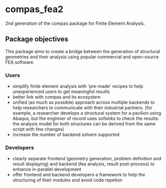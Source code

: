 # compas_fea2

2nd generation of the compas package for Finite Element Analysis.

## Package objectives

This package aims to create a bridge between the generation of structural geometries and their analysis
using popular commercial and open-source FEA software.

### Users

* simplify finite element analysis with 'pre-made' recipes to help unexperienced users to get meaningful results
* better link with compas and its ecosystem
* unified (as much as possible) approach across multiple backends to help researchers to communicate with their industrial partners. (for example, a researcher develops a structural system for a pavilion using Abaqus, but the enginner of record uses sofistiks to check the results: the analysis model for both structures can be derived from the same script with few changes)
* increase the number of backend solvers supported

### Developers

* clearly separate frontend (geometry generation, problem definition and result displaying) and backend (fea analysis, result post-process) to enhance in-parallel development
* offer frontend and backend developers a framework to help the structuring of their modules and avoid code repetion
